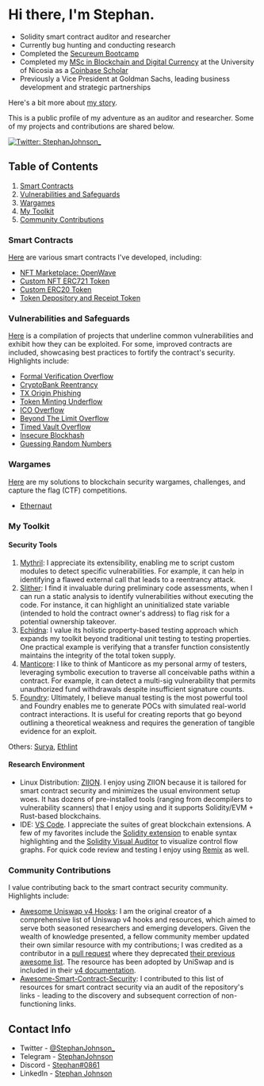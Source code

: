 # Hi there, I'm Stephan.

- Solidity smart contract auditor and researcher
- Currently bug hunting and conducting research
- Completed the [Secureum Bootcamp](https://www.secureum.xyz/bootcamp/)
- Completed my [MSc in Blockchain and Digital Currency](https://www.unic.ac.cy/blockchain/msc-digital-currency/) at the University of Nicosia as a [Coinbase Scholar](https://www.unic.ac.cy/unic-and-coinbase-announce-awardees-of-their-scholarship-programme-for-minority-professionals/#:~:text=I%20chose%20to%20apply%20to%20the,accessibility%20of%20financial%20services)
- Previously a Vice President at Goldman Sachs, leading business development and strategic partnerships

Here's a bit more about [my story](https://stephanjohnson.substack.com/p/rebooted-dreams).

This is a public profile of my adventure as an auditor and researcher. Some of my projects and contributions are shared below.

[![Twitter: StephanJohnson_](https://img.shields.io/twitter/follow/StephanJohnson_?style=social)](https://twitter.com/stephanjohnson_)

## Table of Contents

1. [Smart Contracts](https://github.com/johnsonstephan#smart-contracts)
2. [Vulnerabilities and Safeguards](https://github.com/johnsonstephan#vulnerabilities-and-safeguards)
3. [Wargames](https://github.com/johnsonstephan#wargames)
4. [My Toolkit](https://github.com/johnsonstephan#my-toolkit)
5. [Community Contributions](https://github.com/johnsonstephan#community-contributions)

### Smart Contracts

[Here](https://github.com/johnsonstephan/smart-contract-security-researcher-portfolio/tree/main/smart-contracts) are various smart contracts I've developed, including:

- [NFT Marketplace: OpenWave](https://github.com/johnsonstephan/smart-contract-security-researcher-portfolio/tree/main/smart-contracts/erc721/custom-erc721-marketplace)
- [Custom NFT ERC721 Token](https://github.com/johnsonstephan/smart-contract-security-researcher-portfolio/tree/main/smart-contracts/erc721/custom-nft-erc721-token)
- [Custom ERC20 Token](https://github.com/johnsonstephan/smart-contract-security-researcher-portfolio/tree/main/smart-contracts/erc20/custom-erc20-token)
- [Token Depository and Receipt Token](https://github.com/johnsonstephan/smart-contract-security-researcher-portfolio/tree/main/smart-contracts/erc20/token-depository-and-receipt-token)

### Vulnerabilities and Safeguards

[Here](https://github.com/johnsonstephan/smart-contract-security-researcher-portfolio/tree/main/vulnerabilities-and-safeguards) is a compilation of projects that underline common vulnerabilities and exhibit how they can be exploited. For some, improved contracts are included, showcasing best practices to fortify the contract's security. Highlights include:

- [Formal Verification Overflow](https://github.com/johnsonstephan/smart-contract-security-researcher-portfolio/tree/main/vulnerabilities-and-safeguards/arithmetic-wraparounds/formal-verification-overflow)
- [CryptoBank Reentrancy](https://github.com/johnsonstephan/smart-contract-security-researcher-portfolio/tree/main/vulnerabilities-and-safeguards/reentrancy/cryptobank-reentrancy)
- [TX Origin Phishing](https://github.com/johnsonstephan/smart-contract-security-researcher-portfolio/tree/main/vulnerabilities-and-safeguards/phishing/tx-origin-phishing)
- [Token Minting Underflow](https://github.com/johnsonstephan/smart-contract-security-researcher-portfolio/tree/main/vulnerabilities-and-safeguards/arithmetic-wraparounds/token-minting-underflow)
- [ICO Overflow](https://github.com/johnsonstephan/smart-contract-security-researcher-portfolio/tree/main/vulnerabilities-and-safeguards/arithmetic-wraparounds/ico-overflow)
- [Beyond The Limit Overflow](https://github.com/johnsonstephan/smart-contract-security-researcher-portfolio/tree/main/vulnerabilities-and-safeguards/arithmetic-wraparounds/beyond-the-limit-overflow)
- [Timed Vault Overflow](https://github.com/johnsonstephan/smart-contract-security-researcher-portfolio/tree/main/vulnerabilities-and-safeguards/arithmetic-wraparounds/timed-vault-overflow)
- [Insecure Blockhash](https://github.com/johnsonstephan/smart-contract-security-researcher-portfolio/tree/main/vulnerabilities-and-safeguards/insecure-randomness/randomness-blockhash)
- [Guessing Random Numbers](https://github.com/johnsonstephan/smart-contract-security-researcher-portfolio/tree/main/vulnerabilities-and-safeguards/insecure-randomness/randomness-guessing)

### Wargames

[Here](https://github.com/johnsonstephan/smart-contract-security-researcher-portfolio/tree/main/wargames) are my solutions to blockchain security wargames, challenges, and capture the flag (CTF) competitions.

- [Ethernaut](https://github.com/johnsonstephan/smart-contract-security-researcher-portfolio/tree/main/wargames/ethernaut)

### My Toolkit

#### Security Tools

1. [Mythril](https://github.com/Consensys/mythril): I appreciate its extensibility, enabling me to script custom modules to detect specific vulnerabilities. For example, it can help in identifying a flawed external call that leads to a reentrancy attack.
2. [Slither](https://github.com/crytic/slither): I find it invaluable during preliminary code assessments, when I can run a static analysis to identify vulnerabilities without executing the code. For instance, it can highlight an uninitialized state variable (intended to hold the contract owner's address) to flag risk for a potential ownership takeover.
3. [Echidna](https://github.com/crytic/echidna): I value its holistic property-based testing approach which expands my toolkit beyond traditional unit testing to testing properties. One practical example is verifying that a transfer function consistently maintains the integrity of the total token supply.
4. [Manticore](https://github.com/trailofbits/manticore): I like to think of Manticore as my personal army of testers, leveraging symbolic execution to traverse all conceivable paths within a contract. For example, it can detect a multi-sig vulnerability that permits unauthorized fund withdrawals despite insufficient signature counts.
5. [Foundry](https://github.com/foundry-rs/foundry): Ultimately, I believe manual testing is the most powerful tool and Foundry enables me to generate POCs with simulated real-world contract interactions. It is useful for creating reports that go beyond outlining a theoretical weakness and requires the generation of tangible evidence for an exploit.

Others: [Surya](https://github.com/Consensys/surya), [Ethlint](https://github.com/duaraghav8/Ethlint)

#### Research Environment

- Linux Distribution: [ZIION](https://www.ziion.org). I enjoy using ZIION because it is tailored for smart contract security and minimizes the usual environment setup woes. It has dozens of pre-installed tools (ranging from decompilers to vulnerability scanners) that I enjoy using and it supports Solidity/EVM + Rust-based blockchains.
- IDE: [VS Code](https://code.visualstudio.com/). I appreciate the suites of great blockchain extensions. A few of my favorites include the [Solidity extension](https://marketplace.visualstudio.com/items?itemName=JuanBlanco.solidity) to enable syntax highlighting and the [Solidity Visual Auditor](https://marketplace.visualstudio.com/items?itemName=tintinweb.solidity-visual-auditor) to visualize control flow graphs. For quick code review and testing I enjoy using [Remix](https://remix.ethereum.org) as well.

### Community Contributions

I value contributing back to the smart contract security community. Highlights include:

- [Awesome Uniswap v4 Hooks](https://github.com/johnsonstephan/awesome-uniswap-v4-hooks): I am the original creator of a comprehensive list of Uniswap v4 hooks and resources, which aimed to serve both seasoned researchers and emerging developers. Given the wealth of knowledge presented, a fellow community member updated their own similar resource with my contributions; I was credited as a contributor in a [pull request](https://github.com/fewwwww/awesome-uniswap-hooks/pull/11/files) where they deprecated [their previous awesome list](https://github.com/fewwwww/awesome-uniswap-hooks/tree/e20d477bd8f6c121e8a6edeb562a064c0038e705). The resource has been adopted by UniSwap and is included in their [v4 documentation](https://docs.uniswapfoundation.org/hooks/dev-resources).
- [Awesome-Smart-Contract-Security](https://github.com/saeidshirazi/Awesome-Smart-Contract-Security): I contributed to this list of resources for smart contract security via an audit of the repository's links - leading to the discovery and subsequent correction of non-functioning links.

## Contact Info

- Twitter - [@StephanJohnson\_](https://twitter.com/StephanJohnson_)
- Telegram - [StephanJohnson](https://t.me/StephanJohnson)
- Discord - [Stephan#0861](http://discordapp.com/users/809417928234762272)
- LinkedIn - [Stephan Johnson](https://www.linkedin.com/in/stephancjohnson/)

